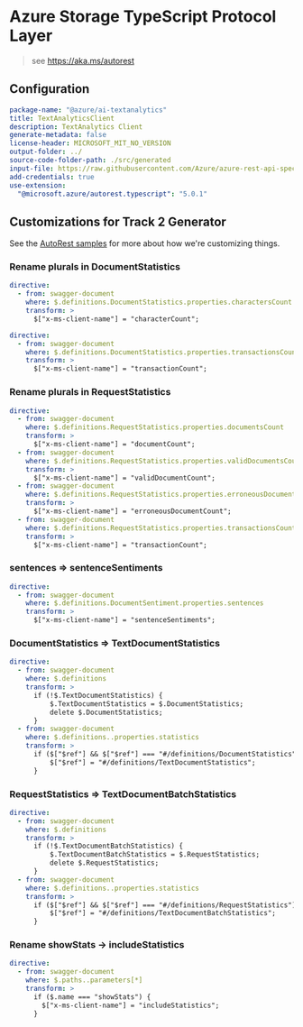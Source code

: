 # Azure Storage TypeScript Protocol Layer

> see https://aka.ms/autorest

## Configuration

```yaml
package-name: "@azure/ai-textanalytics"
title: TextAnalyticsClient
description: TextAnalytics Client
generate-metadata: false
license-header: MICROSOFT_MIT_NO_VERSION
output-folder: ../
source-code-folder-path: ./src/generated
input-file: https://raw.githubusercontent.com/Azure/azure-rest-api-specs/master/specification/cognitiveservices/data-plane/TextAnalytics/preview/v3.0-preview.1/TextAnalytics.json
add-credentials: true
use-extension:
  "@microsoft.azure/autorest.typescript": "5.0.1"
```

## Customizations for Track 2 Generator

See the [AutoRest samples](https://github.com/Azure/autorest/tree/master/Samples/3b-custom-transformations)
for more about how we're customizing things.

### Rename plurals in DocumentStatistics

```yaml
directive:
  - from: swagger-document
    where: $.definitions.DocumentStatistics.properties.charactersCount
    transform: >
      $["x-ms-client-name"] = "characterCount";
```

```yaml
directive:
  - from: swagger-document
    where: $.definitions.DocumentStatistics.properties.transactionsCount
    transform: >
      $["x-ms-client-name"] = "transactionCount";
```

### Rename plurals in RequestStatistics

```yaml
directive:
  - from: swagger-document
    where: $.definitions.RequestStatistics.properties.documentsCount
    transform: >
      $["x-ms-client-name"] = "documentCount";
  - from: swagger-document
    where: $.definitions.RequestStatistics.properties.validDocumentsCount
    transform: >
      $["x-ms-client-name"] = "validDocumentCount";
  - from: swagger-document
    where: $.definitions.RequestStatistics.properties.erroneousDocumentsCount
    transform: >
      $["x-ms-client-name"] = "erroneousDocumentCount";
  - from: swagger-document
    where: $.definitions.RequestStatistics.properties.transactionsCount
    transform: >
      $["x-ms-client-name"] = "transactionCount";
```

### sentences => sentenceSentiments

```yaml
directive:
  - from: swagger-document
    where: $.definitions.DocumentSentiment.properties.sentences
    transform: >
      $["x-ms-client-name"] = "sentenceSentiments";
```

### DocumentStatistics => TextDocumentStatistics

```yaml
directive:
  - from: swagger-document
    where: $.definitions
    transform: >
      if (!$.TextDocumentStatistics) {
          $.TextDocumentStatistics = $.DocumentStatistics;
          delete $.DocumentStatistics;
      }
  - from: swagger-document
    where: $.definitions..properties.statistics
    transform: >
      if ($["$ref"] && $["$ref"] === "#/definitions/DocumentStatistics") {
          $["$ref"] = "#/definitions/TextDocumentStatistics";
      }
```

### RequestStatistics => TextDocumentBatchStatistics

```yaml
directive:
  - from: swagger-document
    where: $.definitions
    transform: >
      if (!$.TextDocumentBatchStatistics) {
          $.TextDocumentBatchStatistics = $.RequestStatistics;
          delete $.RequestStatistics;
      }
  - from: swagger-document
    where: $.definitions..properties.statistics
    transform: >
      if ($["$ref"] && $["$ref"] === "#/definitions/RequestStatistics") {
          $["$ref"] = "#/definitions/TextDocumentBatchStatistics";
      }
```

### Rename showStats -> includeStatistics

```yaml
directive:
  - from: swagger-document
    where: $.paths..parameters[*]
    transform: >
      if ($.name === "showStats") {
        $["x-ms-client-name"] = "includeStatistics";
      }
```
